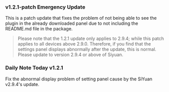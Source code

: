 ### v1.2.1-patch Emergency Update

This is a patch update that fixes the problem of not being able to see the plugin in the already downloaded panel due to not including the README.md file in the package.

> Please note that the 1.2.1 update only applies to 2.9.4; while this patch applies to all devices above 2.9.0. Therefore, if you find that the settings panel displays abnormally after the update, this is normal. Please update to version 2.9.4 or above of Siyuan.

### Daily Note Today v1.2.1

Fix the abnormal display problem of setting panel cause by the SiYuan v2.9.4's update.
